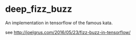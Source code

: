 # deep_fizz_buzz

An implementation in tensorflow of the famous kata.
 
see http://joelgrus.com/2016/05/23/fizz-buzz-in-tensorflow/